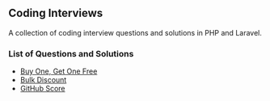 ## Coding Interviews

A collection of coding interview questions and solutions in PHP and Laravel.

### List of Questions and Solutions

- [Buy One, Get One Free](https://github.com/whoami15/coding-interview/tree/buy-one-get-one-free)
- [Bulk Discount](https://github.com/whoami15/coding-interview/tree/bulk-discount)
- [GitHub Score](https://github.com/whoami15/coding-interviews/tree/github-score)
